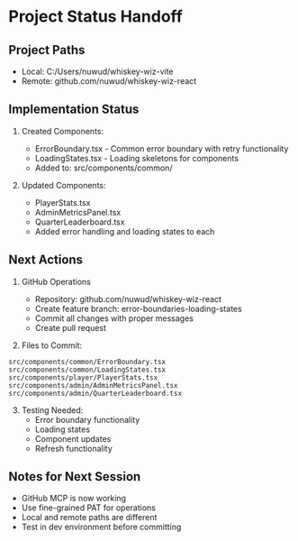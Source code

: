 # Project Status Handoff

## Project Paths
- Local: C:/Users/nuwud/whiskey-wiz-vite
- Remote: github.com/nuwud/whiskey-wiz-react

## Implementation Status
1. Created Components:
   - ErrorBoundary.tsx - Common error boundary with retry functionality
   - LoadingStates.tsx - Loading skeletons for components
   - Added to: src/components/common/

2. Updated Components:
   - PlayerStats.tsx
   - AdminMetricsPanel.tsx
   - QuarterLeaderboard.tsx
   - Added error handling and loading states to each

## Next Actions
1. GitHub Operations
   - Repository: github.com/nuwud/whiskey-wiz-react
   - Create feature branch: error-boundaries-loading-states
   - Commit all changes with proper messages
   - Create pull request

2. Files to Commit:
```
src/components/common/ErrorBoundary.tsx
src/components/common/LoadingStates.tsx
src/components/player/PlayerStats.tsx
src/components/admin/AdminMetricsPanel.tsx
src/components/admin/QuarterLeaderboard.tsx
```

3. Testing Needed:
   - Error boundary functionality
   - Loading states
   - Component updates
   - Refresh functionality

## Notes for Next Session
- GitHub MCP is now working
- Use fine-grained PAT for operations
- Local and remote paths are different
- Test in dev environment before committing